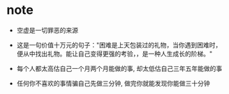 # note

- 空虚是一切罪恶的来源

- 这是一句价值十万元的句子："困难是上天包装过的礼物，当你遇到困难时，便从中找出礼物。能让自己变得更强的考验，，是一种人生成长的阶梯。"

- 每个人都太高估自己一个月两个月能做的事, 却太低估自己三年五年能做的事

- 任何你不喜欢的事情骗自己先做三分钟, 做完你就能发现你能做三十分钟
